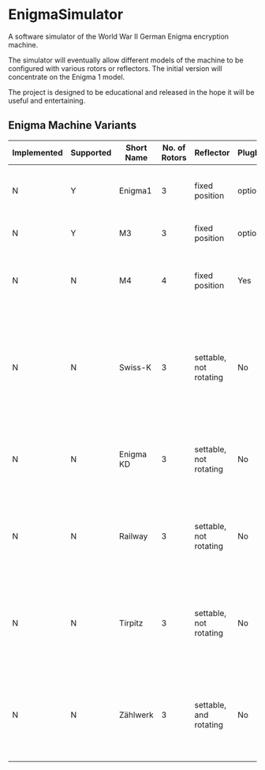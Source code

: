# EnigmaSimulator

A software simulator of the World War II German Enigma encryption machine.

The simulator will eventually allow different models of the machine to be configured with various rotors or reflectors.  The initial version will concentrate on the Enigma 1 model.

The project is designed to be educational and released in the hope it will be useful and entertaining.

## Enigma Machine Variants

Implemented|Supported|Short Name|No. of Rotors|Reflector|Plugboard|Decription|
---------|---------|----------|-------------|---------|---------|----------|
|N| Y       |	Enigma1  | 3           | fixed position | optional | The main Enigma machine used by the German Army |
|N| Y       | M3       | 3      	   | fixed position | optional | used by the German Navy (Kriegsmarine). |
|N| N       | M4       | 4      	   | fixed position | Yes | Used exclusively by the U-boat division of the German Navy (Kriegsmarine)|
|N| N       | Swiss-K  | 3           | settable, not rotating | No | All Enigma K machines were delivered by the Germans with the standard commercial wheel wiring, also known from the Enigma D |
|N| N       |	Enigma KD | 3          | settable, not rotating | No | A standard commercial Enigma K machine with a rewirable reflector (UKW-D). |
|N| N       |	Railway | 3            | settable, not rotating | No | During WWII, the Germans used a special Enigma machine for the German Railway (Reichsbahn). |
|N| N       |	Tirpitz | 3            | settable, not rotating | No | The Enigma T (Tirpitz) was a special version of the Enigma K that was made for the Japanese Army during WWII. |
|N| N       |	Zählwerk | 3            | settable, and rotating | No | The Enigma T (Tirpitz) was a special version of the Enigma K that was made for the Japanese Army during WWII. |
